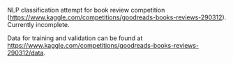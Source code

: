 NLP classification attempt for book review competition (https://www.kaggle.com/competitions/goodreads-books-reviews-290312). Currently incomplete.

Data for training and validation can be found at https://www.kaggle.com/competitions/goodreads-books-reviews-290312/data. 
